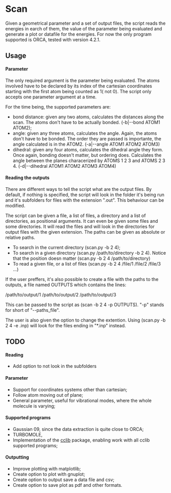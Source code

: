 # Scan

Given a geometrical parameter and a set of output files, the script reads the energies in earch of them, the value of the parameter being evaluated and generate a plot or datafile for the energies. For now the only program supported is ORCA, tested with version 4.2.1.

## Usage

#### Parameter
The only required argument is the parameter being evaluated. The atoms involved have to be declared by its index of the cartesian coordinates starting with the first atom being counted as 1( not 0). The script only accepts one parameter argument at a time.

For the time being, the supported parameters are:
- bond distance: given any two atoms, calculates the distances along the scan. The atoms don't have to be actually bonded. (-b|--bond ATOM1 ATOM2);
- angle: given any three atoms, calculates the angle. Again, the atoms don't have to be bonded. The order they are passed is importante, the angle calculated is in the ATOM2. (-a|--angle ATOM1 ATOM2 ATOM3)
- dihedral: given any four atoms, calculates the dihedral angle they form. Once again, bonding doesn't matter, but ordering does. Calculates the angle between the planes characerized by ATOMS 1 2 3 and ATOMS 2 3 4. (-d|--dihedral ATOM1 ATOM2 ATOM3 ATOM4)

#### Reading the outputs
There are different ways to tell the script what are the output files. By default, if nothing is specified, the script will look in the folder it's being run and it's subfolders for files with the extension ".out". This behaviour can be modified.

The script can be given a file, a list of files, a directory and a list of directories, as positional arguments. It can even be given some files and some directories. It will read the files and will look in the directories for output files with the given extension. The paths can be given as absolute or relative paths.
- To search in the current directory (scan&#46;py -b 2 4);
- To search in a given directory (scan&#46;py /path/to/directory -b 2 4).
Notice that the position doesn matter (scan&#46;py -b 2 4 /path/to/directory)
- To read a given file, or a list of files (scan&#46;py -b 2 4 /file/1 /file/2 /file/3 ...)

If the user preffers, it's also possible to create a file with the paths to the outputs, a file named OUTPUTS which contains the lines:

/path/to/output/1
/path/to/output/2
/path/to/output/3

This can be passed to the script as (scan -b 2 4 -p OUTPUTS). "-p" stands for short of "--paths_file".

The user is also given the option to change the extention. Using (scan&#46;py -b 2 4 -e .inp) will look for the files ending in "*.inp" instead.

## TODO
#### Reading
- Add option to not look in the subfolders
#### Parameter
- Support for coordinates systems other than cartesian;
- Follow atom moving out of plane;
- General parameter, useful for vibrational modes, where the whole molecule is varying;

#### Supported programs
- Gaussian 09, since the data extraction is quite close to ORCA;
- TURBOMOLE,
- Implementation of the [cclib](https://cclib.github.io/) package, enabling work with all cclib supported programs;

#### Outputting
- Improve plotting with matplotlib;
- Create option to plot with gnuplot;
- Create option to output save a data file and csv;
- Create option to save plot as pdf and other formats.